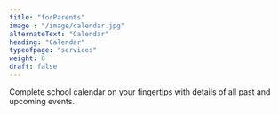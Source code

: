 ```yaml
---
title: "forParents"
image : "/image/calendar.jpg"
alternateText: "Calendar"
heading: "Calendar"
typeofpage: "services"
weight: 8
draft: false
---
```


<p>Complete school calendar on your fingertips with details of all past and upcoming events.</p>
